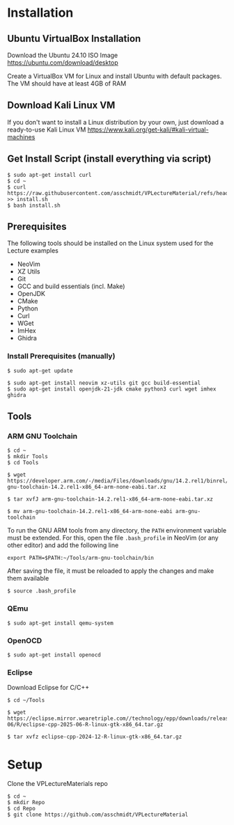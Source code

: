 # Installation

## Ubuntu VirtualBox Installation
Download the Ubuntu 24.10 ISO Image
https://ubuntu.com/download/desktop

Create a VirtualBox VM for Linux and install Ubuntu with default packages. The VM should have at least 4GB of RAM

## Download Kali Linux VM
If you don't want to install a Linux distribution by your own, just download a ready-to-use Kali Linux VM
https://www.kali.org/get-kali/#kali-virtual-machines

## Get Install Script (install everything via script)
    $ sudo apt-get install curl
    $ cd ~
    $ curl https://raw.githubusercontent.com/asschmidt/VPLectureMaterial/refs/heads/main/Setup/install.sh >> install.sh
    $ bash install.sh

## Prerequisites
The following tools should be installed on the Linux system used for the Lecture examples

- NeoVim
- XZ Utils
- Git
- GCC and build essentials (incl. Make)
- OpenJDK
- CMake
- Python
- Curl
- WGet
- ImHex
- Ghidra

### Install Prerequisites (manually)
    $ sudo apt-get update

    $ sudo apt-get install neovim xz-utils git gcc build-essential
    $ sudo apt-get install openjdk-21-jdk cmake python3 curl wget imhex ghidra


## Tools

### ARM GNU Toolchain

    $ cd ~
    $ mkdir Tools
	$ cd Tools

    $ wget https://developer.arm.com/-/media/Files/downloads/gnu/14.2.rel1/binrel/arm-gnu-toolchain-14.2.rel1-x86_64-arm-none-eabi.tar.xz

    $ tar xvfJ arm-gnu-toolchain-14.2.rel1-x86_64-arm-none-eabi.tar.xz

    $ mv arm-gnu-toolchain-14.2.rel1-x86_64-arm-none-eabi arm-gnu-toolchain

To run the GNU ARM tools from any directory, the `PATH` environment variable must be extended. For this, open the file `.bash_profile` in NeoVim (or any other editor) and add the following line

    export PATH=$PATH:~/Tools/arm-gnu-toolchain/bin

After saving the file, it must be reloaded to apply the changes and make them available

    $ source .bash_profile

### QEmu

    $ sudo apt-get install qemu-system

### OpenOCD

    $ sudo apt-get install openocd

### Eclipse

Download Eclipse for C/C++

    $ cd ~/Tools

    $ wget https://eclipse.mirror.wearetriple.com//technology/epp/downloads/release/2025-06/R/eclipse-cpp-2025-06-R-linux-gtk-x86_64.tar.gz

    $ tar xvfz eclipse-cpp-2024-12-R-linux-gtk-x86_64.tar.gz


# Setup
Clone the VPLectureMaterials repo

	$ cd ~
	$ mkdir Repo
	$ cd Repo
    $ git clone https://github.com/asschmidt/VPLectureMaterial